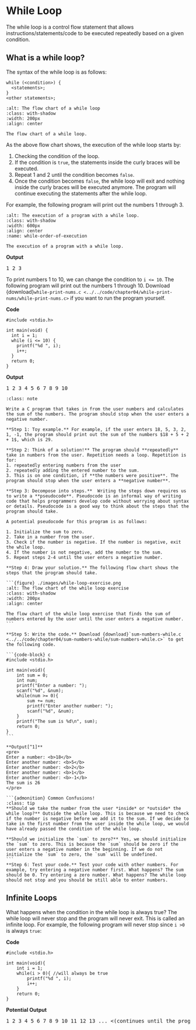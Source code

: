 # While Loop

The while loop is a control flow statement that allows instructions/statements/code to be executed repeatedly based on a given condition.

## What is a while loop?

The syntax of the while loop is as follows:

```{code-block} c
while (<condition>) {
  <statements>;
}
<other statements>;
```

```{figure} ./images/while-loop-flow-chart.png
:alt: The flow chart of a while loop
:class: with-shadow
:width: 200px
:align: center

The flow chart of a while loop.
```

As the above flow chart shows, the execution of the while loop starts by:

1. Checking the condition of the loop. 
2. If the condition is `true`, the statements inside the curly braces will be executed. 
3. Repeat 1 and 2 until the condition becomes `false`.
4. Once the condition becomes `false`, the while loop will exit and nothing inside the curly braces will be executed anymore. The program will continue executing the statements after the while loop.

For example, the following program will print out the numbers $1$ through $3$.

```{figure} ./images/while-order-of-execution.png
:alt: The execution of a program with a while loop.
:class: with-shadow
:width: 600px
:align: center
:name: while-order-of-execution

The execution of a program with a while loop.
```

**Output**
<pre>
1 2 3 
</pre>

To print numbers $1$ to $10$, we can change the condition to `i <= 10`. The following program will print out the numbers $1$ through $10$. Download {download}`while-print-nums.c <../../code/chapter04/while-print-nums/while-print-nums.c>` if you want to run the program yourself.

**Code**
```{code-block} c
#include <stdio.h>

int main(void) {
  int i = 1;
  while (i <= 10) {
    printf("%d ", i);
    i++;
  }
  return 0;
}
```

**Output**
<pre>
1 2 3 4 5 6 7 8 9 10
</pre>

````{admonition} Exercise
:class: note

Write a C program that takes in from the user numbers and calculates the sum of the numbers. The program should stop when the user enters a negative number.

**Step 1: Toy example.** For example, if the user enters 18, 5, 3, 2, 1, -1, the program should print out the sum of the numbers $18 + 5 + 2 + 1$, which is 29.

**Step 2: Think of a solution!** The program should **repeatedly** take in numbers from the user. Repetition needs a loop. Repetition is for:
1. repeatedly entering numbers from the user
2. repeatedly adding the entered number to the sum. 
3. This is on one condition, if **the numbers were positive**. The program should stop when the user enters a **negative number**.

**Step 3: Decompose into steps.**  Writing the steps down requires us to write a **pseudocode**. Pseudocode is an informal way of writing code that helps programmers develop code without worrying about syntax or details. Pseudocode is a good way to think about the steps that the program should take.

A potential pseudocode for this program is as follows:

1. Initialize the sum to zero.
2. Take in a number from the user.
3. Check if the number is negative. If the number is negative, exit the while loop.
4. If the number is not negative, add the number to the sum.
5. Repeat steps 2-4 until the user enters a negative number.

**Step 4: Draw your solution.** The following flow chart shows the steps that the program should take.

```{figure} ./images/while-loop-exercise.png
:alt: The flow chart of the while loop exercise
:class: with-shadow
:width: 200px
:align: center  

The flow chart of the while loop exercise that finds the sum of numbers entered by the user until the user enters a negative number.     
```

**Step 5: Write the code.** Download {download}`sum-numbers-while.c <../../code/chapter04/sum-numbers-while/sum-numbers-while.c>` to get the following code.

```{code-block} c
#include <stdio.h>

int main(void){
    int sum = 0;
    int num;
    printf("Enter a number: ");
    scanf("%d", &num);
    while(num >= 0){
        sum += num;
        printf("Enter another number: ");
        scanf("%d", &num);
    }
    printf("The sum is %d\n", sum);
    return 0;
}
```

**Output[^1]**
<pre>
Enter a number: <b>18</b>
Enter another number: <b>5</b>
Enter another number: <b>2</b>
Enter another number: <b>1</b>
Enter another number: <b>-1</b>
The sum is 26
</pre>

```{admonition} Common Confusions!
:class: tip
**Should we take the number from the user *inside* or *outside* the while loop?** Outside the while loop. This is because we need to check if the number is negative before we add it to the sum. If we decide to take in the first number from the user inside the while loop, we would have already passed the condition of the while loop.

**Should we initialize the `sum` to zero?** Yes, we should initialize the `sum` to zero. This is because the `sum` should be zero if the user enters a negative number in the beginning. If we do not initialize the `sum` to zero, the `sum` will be undefined. 
```
**Step 6: Test your code.** Test your code with other numbers. For example, try entering a negative number first. What happens? The sum should be 0. Try entering a zero number. What happens? The while loop should not stop and you should be still able to enter numbers. 
````

## Infinite Loops

What happens when the condition in the while loop is always true? The while loop will never stop and the program will never exit. This is called an infinite loop. For example, the following program will never stop since `i >0` is always `true`:

**Code**
```{code-block} c
#include <stdio.h>

int main(void){
    int i = 1;
    while(i > 0){ //will always be true
        printf("%d ", i);
        i++;
    }
    return 0;
}
```

**Potential Output**
<pre>
1 2 3 4 5 6 7 8 9 10 11 12 13 ... <(continues until the program crashes)>
</pre>

[^1]: Inputs to programs are in **bold**.